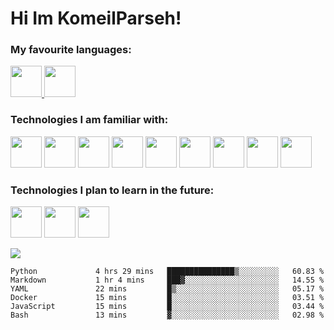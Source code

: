 # Hi Im KomeilParseh!


### My favourite languages:

<p algin="center">
  <a href="https://www.rust-lang.org/">
    <img src="https://upload.wikimedia.org/wikipedia/commons/thumb/d/d5/Rust_programming_language_black_logo.svg/1200px-Rust_programming_language_black_logo.svg.png" width="50px"/>
  </a>
  <a href="https://python.org">
    <img src="https://insidehpc.com/wp-content/uploads/2016/01/Python-logo-notext.svg_.png" width="50px"/>
  </a>
</p>


### Technologies I am familiar with:

<p algin-"center">

[<img src="https://upload.wikimedia.org/wikipedia/commons/thumb/d/d5/Rust_programming_language_black_logo.svg/1200px-Rust_programming_language_black_logo.svg.png" width="50px" />][rust]
[<img src="https://cdn0.iconfinder.com/data/icons/social-flat-rounded-rects/512/html5-512.png" width="50px" />][html]
[<img src="https://cdn2.iconfinder.com/data/icons/social-icon-3/512/social_style_3_css3-512.png" width="50px" />][css]
[<img src="http://pngimg.com/uploads/letter_c/letter_c_PNG22.png" width="50px" />][c]
[<img src="https://insidehpc.com/wp-content/uploads/2016/01/Python-logo-notext.svg_.png" width="50px" />][python]
[<img src="https://wiki.installgentoo.com/images/thumb/f/f9/Arch-linux-logo.png/600px-Arch-linux-logo.png" width="50px" />][arch]
[<img src="https://avatars.githubusercontent.com/u/6843364?s=200&v=4" width="50px" />][awesomewm]
[<img src="https://upload.wikimedia.org/wikipedia/commons/thumb/9/9f/Vimlogo.svg/1200px-Vimlogo.svg.png" width="50px" />][vim]
[<img src="https://blog.novatec-gmbh.de/wp-content/uploads/2013/07/logo-git.png" width="50px" />][git]

</p>

### Technologies I plan to learn in the future:


<p algin-"center">

 [<img src="https://upload.wikimedia.org/wikipedia/commons/thumb/1/17/GraphQL_Logo.svg/1200px-GraphQL_Logo.svg.png" width="50px" />][graphql]
 [<img src="https://start.jcolemorrison.com/content/images/2017/01/docker-logo.png" width="50px" />][docker]
 [<img src="https://seeklogo.com/images/T/typescript-logo-B29A3F462D-seeklogo.com.png" width="50px" />][ts]
 
</p>

<p algin="center">
  <a href="https://github.com/anuraghazra/github-readme-stats">
    <img src="https://github-readme-stats.vercel.app/api?username=mmdbalkhi&show_icons=true&theme=dracula&count_private=true">
  </a>
</p>
 
<!--START_SECTION:waka-->

```text
Python             4 hrs 29 mins   ███████████████▒░░░░░░░░░   60.83 %
Markdown           1 hr 4 mins     ███▓░░░░░░░░░░░░░░░░░░░░░   14.55 %
YAML               22 mins         █▒░░░░░░░░░░░░░░░░░░░░░░░   05.17 %
Docker             15 mins         █░░░░░░░░░░░░░░░░░░░░░░░░   03.51 %
JavaScript         15 mins         █░░░░░░░░░░░░░░░░░░░░░░░░   03.44 %
Bash               13 mins         ▓░░░░░░░░░░░░░░░░░░░░░░░░   02.98 %
```

<!--END_SECTION:waka-->



[rust]: https://rust-lang.org
[ts]: https://www.typescriptlang.org/
[python]: https://python.org
[vim]: http://www.vim.org
[arch]: https://archlinux.org
[docker]: https://www.docker.com/
[awesomewm]: https://awesomewm.org/
[git]: https://git-scm.org
[graphql]: https://graphql.org
[c]: https://gcc.gnu.org/
[html]: https://developer.mozilla.org/en-US/docs/Web/HTML
[css]: https://developer.mozilla.org/en-US/docs/Web/CSS
